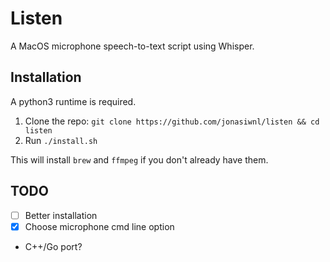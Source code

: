 # Listen

A MacOS microphone speech-to-text script using Whisper.

## Installation

A python3 runtime is required.

1) Clone the repo: `git clone https://github.com/jonasiwnl/listen && cd listen`
2) Run `./install.sh`

This will install `brew` and `ffmpeg` if you don't already have them.

## TODO

- [ ] Better installation
- [x] Choose microphone cmd line option
- C++/Go port?
